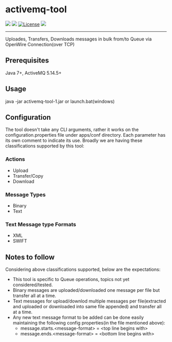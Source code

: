 # activemq-tool
![](https://img.shields.io/badge/Release-V1.0.0-blue.svg) ![](https://img.shields.io/badge/Build-Stable-green.svg) [![License](https://img.shields.io/badge/License-Apache%202.0-red.svg)](https://opensource.org/licenses/Apache-2.0) ![](https://img.shields.io/badge/By-Abhishek%20Sarkar-red.svg?style=social&logo=appveyor)

------------


Uploades, Transfers, Downloads messages in bulk from/to Queue via OpenWire Connection(over TCP)

## Prerequisites
Java 7+, ActiveMQ 5.14.5+

## Usage
java -jar activemq-tool-1.jar or launch.bat(windows)

## Configuration
The tool doesn't take any CLI arguments, rather it works on the configuration.properties file under apps/conf directory.
Each parameter has its own comment to indicate its use. Broadly we are having these classifications supported by this tool:

### Actions
 - Upload
 - Transfer/Copy
 - Download
 
### Message Types
 - Binary
 - Text
 
### Text Message type Formats
 - XML
 - SWIFT
 
## Notes to follow
 Considering above classifications supported, below are the expectations:
  - This tool is specific to Queue operations, topics not yet considered/tested.
  - Binary messages are uploaded/downloaded one message per file but transfer all at a time.
  - Text messages for upload/downlod multiple messages per file(extracted and uploaded or downloaded into same file appended) and transfer all at a time.
  - Any new text message format to be added can be done easily maintaining the following config properties(in the file mentioned above):
    - message.starts.\<message-format> = \<top line begins with>
    - message.ends.\<message-format> = \<bottom line begins with>
